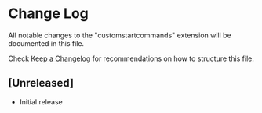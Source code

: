 # Change Log

All notable changes to the "customstartcommands" extension will be documented in this file.

Check [Keep a Changelog](http://keepachangelog.com/) for recommendations on how to structure this file.

## [Unreleased]

- Initial release